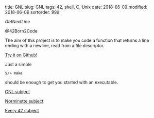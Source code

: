 title: GNL
slug: GNL
tags: 42, shell, C, Unix
date: 2018-06-09
modified: 2018-06-09
sortorder: 999


_GetNextLine_

@42Born2Code


The aim of this project is to make you code a function that returns a line ending with a newline, read from a file descriptor.




[Try it on Github!](https://github.com/abguimba/42-GNL)  
  
  

Just a simple
    
    $/> make

should be enough to get you started with an executable.



[GNL subject](PDFs/42-GNL.en.pdf)

[Norminette subject](https://github.com/Binary-Hackers/42_Subjects/blob/master/04_Norme/norme_2_0_1.pdf)

[Every 42 subject](https://github.com/agavrel/42_Subjects)
